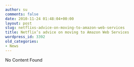 ```yaml
---
author: su
comments: false
date: 2010-11-24 01:48:04+00:00
layout: post
slug: netflixs-advice-on-moving-to-amazon-web-services
title: Netflix’s advice on moving to Amazon Web Services
wordpress_id: 3392
old_categories:
- News
---
```


No Content Found
